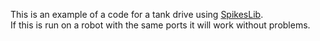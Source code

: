 This is an example of a code for a tank drive using [SpikesLib](https://github.com/Spikes-2212-Programming-Guild/Spikes-Lib). <br />
If this is run on a robot with the same ports it will work without problems.